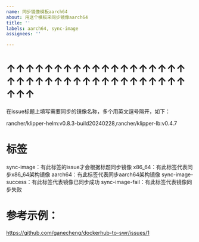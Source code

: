 ```yaml
---
name: 同步镜像模板aarch64
about: 用这个模板来同步镜像aarch64
title: ''
labels: aarch64, sync-image
assignees: ''

---
```


# ↑↑↑↑↑↑↑↑↑↑↑↑↑↑↑↑↑↑↑↑↑↑↑↑↑↑↑↑↑↑↑↑↑↑↑↑↑↑↑↑↑

在issue标题上填写需要同步的镜像名称，多个用英文逗号隔开，如下：

rancher/klipper-helm:v0.8.3-build20240228,rancher/klipper-lb:v0.4.7

# 标签
sync-image：有此标签的issue才会根据标题同步镜像
x86_64：有此标签代表同步x86_64架构镜像
aarch64：有此标签代表同步aarch64架构镜像
sync-image-success：有此标签代表镜像已同步成功
sync-image-fail：有此标签代表镜像同步失败

# 参考示例：

https://github.com/ganecheng/dockerhub-to-swr/issues/1
